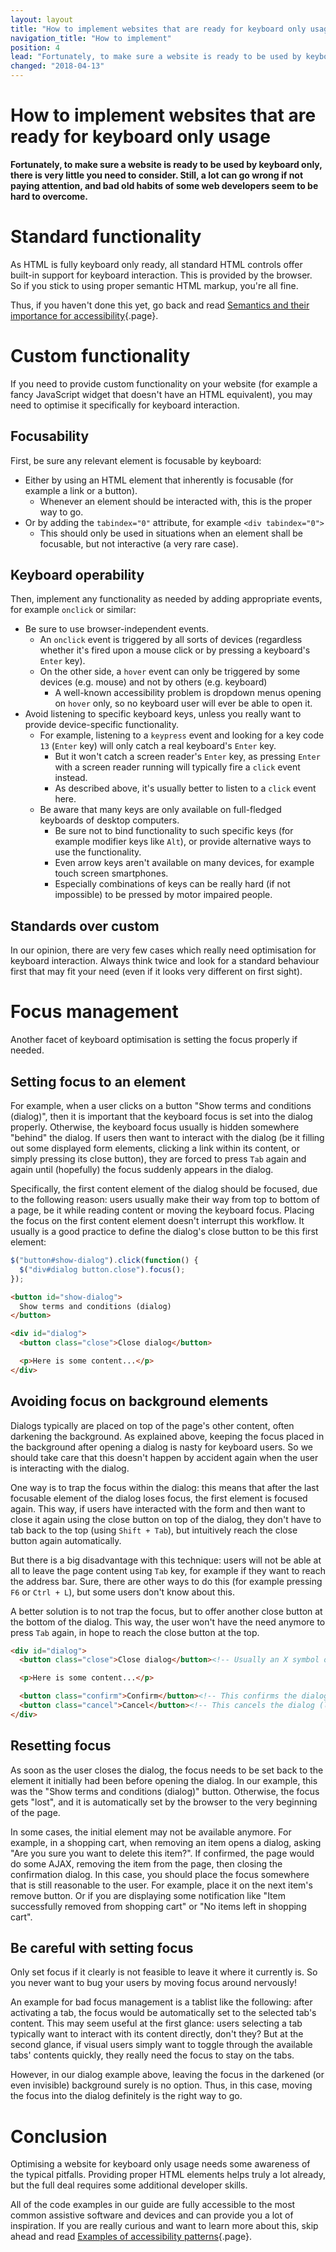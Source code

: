 ```yaml
---
layout: layout
title: "How to implement websites that are ready for keyboard only usage"
navigation_title: "How to implement"
position: 4
lead: "Fortunately, to make sure a website is ready to be used by keyboard only, there is very little you need to consider. Still, a lot can go wrong if not paying attention, and bad old habits of some web developers seem to be hard to overcome."
changed: "2018-04-13"
---
```


# How to implement websites that are ready for keyboard only usage

**Fortunately, to make sure a website is ready to be used by keyboard only, there is very little you need to consider. Still, a lot can go wrong if not paying attention, and bad old habits of some web developers seem to be hard to overcome.**

# Standard functionality

As HTML is fully keyboard only ready, all standard HTML controls offer built-in support for keyboard interaction. This is provided by the browser. So if you stick to using proper semantic HTML markup, you're all fine.

Thus, if you haven't done this yet, go back and read [Semantics and their importance for accessibility](/knowledge/semantics){.page}.

# Custom functionality

If you need to provide custom functionality on your website (for example a fancy JavaScript widget that doesn't have an HTML equivalent), you may need to optimise it specifically for keyboard interaction.

## Focusability

First, be sure any relevant element is focusable by keyboard:

- Either by using an HTML element that inherently is focusable (for example a link or a button).
    - Whenever an element should be interacted with, this is the proper way to go.
- Or by adding the `tabindex="0"` attribute, for example `<div tabindex="0">`
    - This should only be used in situations when an element shall be focusable, but not interactive (a very rare case).

## Keyboard operability

Then, implement any functionality as needed by adding appropriate events, for example `onclick` or similar:

- Be sure to use browser-independent events.
    - An `onclick` event is triggered by all sorts of devices (regardless whether it's fired upon a mouse click or by pressing a keyboard's `Enter` key).
    - On the other side, a `hover` event can only be triggered by some devices (e.g. mouse) and not by others (e.g. keyboard)
        - A well-known accessibility problem is dropdown menus opening on `hover` only, so no keyboard user will ever be able to open it.
- Avoid listening to specific keyboard keys, unless you really want to provide device-specific functionality.
    - For example, listening to a `keypress` event and looking for a key code `13` (`Enter` key) will only catch a real keyboard's `Enter` key.
        - But it won't catch a screen reader's `Enter` key, as pressing `Enter` with a screen reader running will typically fire a `click` event instead.
        - As described above, it's usually better to listen to a `click` event here.
    - Be aware that many keys are only available on full-fledged keyboards of desktop computers.
        - Be sure not to bind functionality to such specific keys (for example modifier keys like `Alt`), or provide alternative ways to use the functionality.
        - Even arrow keys aren't available on many devices, for example touch screen smartphones.
        - Especially combinations of keys can be really hard (if not impossible) to be pressed by motor impaired people.

## Standards over custom

In our opinion, there are very few cases which really need optimisation for keyboard interaction. Always think twice and look for a standard behaviour first that may fit your need (even if it looks very different on first sight).

# Focus management

Another facet of keyboard optimisation is setting the focus properly if needed.

## Setting focus to an element

For example, when a user clicks on a button "Show terms and conditions (dialog)", then it is important that the keyboard focus is set into the dialog properly. Otherwise, the keyboard focus usually is hidden somewhere "behind" the dialog. If users then want to interact with the dialog (be it filling out some displayed form elements, clicking a link within its content, or simply pressing its close button), they are forced to press `Tab` again and again until (hopefully) the focus suddenly appears in the dialog.

Specifically, the first content element of the dialog should be focused, due to the following reason: users usually make their way from top to bottom of a page, be it while reading content or moving the keyboard focus. Placing the focus on the first content element doesn't interrupt this workflow. It usually is a good practice to define the dialog's close button to be this first element:

```javascript
$("button#show-dialog").click(function() {
  $("div#dialog button.close").focus();
});
```

```html
<button id="show-dialog">
  Show terms and conditions (dialog)
</button>

<div id="dialog">
  <button class="close">Close dialog</button>

  <p>Here is some content...</p>
</div>
```

## Avoiding focus on background elements

Dialogs typically are placed on top of the page's other content, often darkening the background. As explained above, keeping the focus placed in the background after opening a dialog is nasty for keyboard users. So we should take care that this doesn't happen by accident again when the user is interacting with the dialog.

One way is to trap the focus within the dialog: this means that after the last focusable element of the dialog loses focus, the first element is focused again. This way, if users have interacted with the form and then want to close it again using the close button on top of the dialog, they don't have to tab back to the top (using `Shift + Tab`), but intuitively reach the close button again automatically.

But there is a big disadvantage with this technique: users will not be able at all to leave the page content using `Tab` key, for example if they want to reach the address bar. Sure, there are other ways to do this (for example pressing `F6` or `Ctrl + L`), but some users don't know about this.

A better solution is to not trap the focus, but to offer another close button at the bottom of the dialog. This way, the user won't have the need anymore to press `Tab` again, in hope to reach the close button at the top.

```html
<div id="dialog">
  <button class="close">Close dialog</button><!-- Usually an X symbol on the top right -->

  <p>Here is some content...</p>

  <button class="confirm">Confirm</button><!-- This confirms the dialog -->
  <button class="cancel">Cancel</button><!-- This cancels the dialog (like the X symbol) -->
</div>
```

## Resetting focus

As soon as the user closes the dialog, the focus needs to be set back to the element it initially had been before opening the dialog. In our example, this was the "Show terms and conditions (dialog)" button. Otherwise, the focus gets "lost", and it is automatically set by the browser to the very beginning of the page.

In some cases, the initial element may not be available anymore. For example, in a shopping cart, when removing an item opens a dialog, asking "Are you sure you want to delete this item?". If confirmed, the page would do some AJAX, removing the item from the page, then closing the confirmation dialog. In this case, you should place the focus somewhere that is still reasonable to the user. For example, place it on the next item's remove button. Or if you are displaying some notification like "Item successfully removed from shopping cart" or "No items left in shopping cart".

## Be careful with setting focus

Only set focus if it clearly is not feasible to leave it where it currently is. So you never want to bug your users by moving focus around nervously!

An example for bad focus management is a tablist like the following: after activating a tab, the focus would be automatically set to the selected tab's content. This may seem useful at the first glance: users selecting a tab typically want to interact with its content directly, don't they? But at the second glance, if visual users simply want to toggle through the available tabs' contents quickly, they really need the focus to stay on the tabs.

However, in our dialog example above, leaving the focus in the darkened (or even invisible) background surely is no option. Thus, in this case, moving the focus into the dialog definitely is the right way to go.

# Conclusion

Optimising a website for keyboard only usage needs some awareness of the typical pitfalls. Providing proper HTML elements helps truly a lot already, but the full deal requires some additional developer skills.

All of the code examples in our guide are fully accessible to the most common assistive software and devices and can provide you a lot of inspiration. If you are really curious and want to learn more about this, skip ahead and read [Examples of accessibility patterns](/examples){.page}.